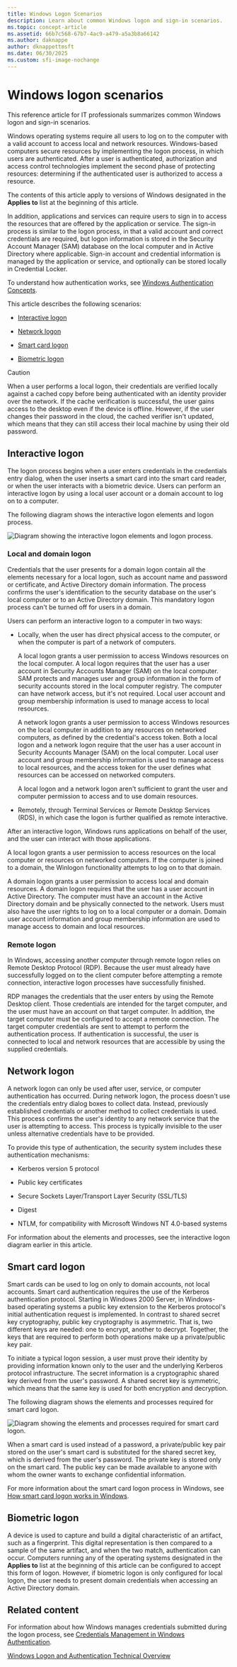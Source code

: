 ```yaml
---
title: Windows Logon Scenarios
description: Learn about common Windows logon and sign-in scenarios.
ms.topic: concept-article
ms.assetid: 66b7c568-67b7-4ac9-a479-a5a3b8a66142
ms.author: daknappe
author: dknappettmsft
ms.date: 06/30/2025
ms.custom: sfi-image-nochange
---
```

# Windows logon scenarios

This reference article for IT professionals summarizes common Windows logon and sign-in scenarios.

Windows operating systems require all users to log on to the computer with a valid account to access local and network resources. Windows-based computers secure resources by implementing the logon process, in which users are authenticated. After a user is authenticated, authorization and access control technologies implement the second phase of protecting resources: determining if the authenticated user is authorized to access a resource.

The contents of this article apply to versions of Windows designated in the **Applies to** list at the beginning of this article.

In addition, applications and services can require users to sign in to access the resources that are offered by the application or service. The sign-in process is similar to the logon process, in that a valid account and correct credentials are required, but logon information is stored in the Security Account Manager (SAM) database on the local computer and in Active Directory where applicable. Sign-in account and credential information is managed by the application or service, and optionally can be stored locally in Credential Locker.

To understand how authentication works, see [Windows Authentication Concepts](windows-authentication-concepts.md).

This article describes the following scenarios:

-   [Interactive logon](#BKMK_InteractiveLogon)

-   [Network logon](#BKMK_NetworkLogon)

-   [Smart card logon](#BKMK_SmartCardLogon)

-   [Biometric logon](#BKMK_BioLogon)

> [!CAUTION]
> When a user performs a local logon, their credentials are verified locally against a cached copy before being authenticated with an identity provider over the network. If the cache verification is successful, the user gains access to the desktop even if the device is offline. However, if the user changes their password in the cloud, the cached verifier isn't updated, which means that they can still access their local machine by using their old password.

## <a name="BKMK_InteractiveLogon"></a>Interactive logon
The logon process begins when a user enters credentials in the credentials entry dialog, when the user inserts a smart card into the smart card reader, or when the user interacts with a biometric device. Users can perform an interactive logon by using a local user account or a domain account to log on to a computer.

The following diagram shows the interactive logon elements and logon process.

![Diagram showing the interactive logon elements and logon process.](../media/windows-logon-scenarios/AuthN_LSA_Architecture_Client.gif)

### <a name="BKMK_LocaDomainLogon"></a>Local and domain logon
Credentials that the user presents for a domain logon contain all the elements necessary for a local logon, such as account name and password or certificate, and Active Directory domain information. The process confirms the user's identification to the security database on the user's local computer or to an Active Directory domain. This mandatory logon process can't be turned off for users in a domain.

Users can perform an interactive logon to a computer in two ways:

-   Locally, when the user has direct physical access to the computer, or when the computer is part of a network of computers.

    A local logon grants a user permission to access Windows resources on the local computer. A local logon requires that the user has a user account in Security Accounts Manager (SAM) on the local computer. SAM protects and manages user and group information in the form of security accounts stored in the local computer registry. The computer can have network access, but it's not required. Local user account and group membership information is used to manage access to local resources.

    A network logon grants a user permission to access Windows resources on the local computer in addition to any resources on networked computers, as defined by the credential's access token. Both a local logon and a network logon require that the user has a user account in Security Accounts Manager (SAM) on the local computer. Local user account and group membership information is used to manage access to local resources, and the access token for the user defines what resources can be accessed on networked computers.

    A local logon and a network logon aren't sufficient to grant the user and computer permission to access and to use domain resources.

-   Remotely, through Terminal Services or Remote Desktop Services (RDS), in which case the logon is further qualified as remote interactive.

After an interactive logon, Windows runs applications on behalf of the user, and the user can interact with those applications.

A local logon grants a user permission to access resources on the local computer or resources on networked computers. If the computer is joined to a domain, the Winlogon functionality attempts to log on to that domain.

A domain logon grants a user permission to access local and domain resources. A domain logon requires that the user has a user account in Active Directory. The computer must have an account in the Active Directory domain and be physically connected to the network. Users must also have the user rights to log on to a local computer or a domain. Domain user account information and group membership information are used to manage access to domain and local resources.

### <a name="BKMK_RemoteLogon"></a>Remote logon
In Windows, accessing another computer through remote logon relies on Remote Desktop Protocol (RDP). Because the user must already have successfully logged on to the client computer before attempting a remote connection, interactive logon processes have successfully finished.

RDP manages the credentials that the user enters by using the Remote Desktop client. Those credentials are intended for the target computer, and the user must have an account on that target computer. In addition, the target computer must be configured to accept a remote connection. The target computer credentials are sent to attempt to perform the authentication process. If authentication is successful, the user is connected to local and network resources that are accessible by using the supplied credentials.

## <a name="BKMK_NetworkLogon"></a>Network logon
A network logon can only be used after user, service, or computer authentication has occurred. During network logon, the process doesn't use the credentials entry dialog boxes to collect data. Instead, previously established credentials or another method to collect credentials is used. This process confirms the user's identity to any network service that the user is attempting to access. This process is typically invisible to the user unless alternative credentials have to be provided.

To provide this type of authentication, the security system includes these authentication mechanisms:

-   Kerberos version 5 protocol

-   Public key certificates

-   Secure Sockets Layer/Transport Layer Security (SSL/TLS)

-   Digest

-   NTLM, for compatibility with Microsoft Windows NT 4.0-based systems

For information about the elements and processes, see the interactive logon diagram earlier in this article.

## <a name="BKMK_SmartCardLogon"></a>Smart card logon
Smart cards can be used to log on only to domain accounts, not local accounts. Smart card authentication requires the use of the Kerberos authentication protocol. Starting in Windows 2000 Server, in Windows-based operating systems a public key extension to the Kerberos protocol's initial authentication request is implemented. In contrast to shared secret key cryptography, public key cryptography is asymmetric. That is, two different keys are needed: one to encrypt, another to decrypt. Together, the keys that are required to perform both operations make up a private/public key pair.

To initiate a typical logon session, a user must prove their identity by providing information known only to the user and the underlying Kerberos protocol infrastructure. The secret information is a cryptographic shared key derived from the user's password. A shared secret key is symmetric, which means that the same key is used for both encryption and decryption.

The following diagram shows the elements and processes required for smart card logon.

![Diagram showing the elements and processes required for smart card logon.](../media/windows-logon-scenarios/SmartCardCredArchitecture.gif)

When a smart card is used instead of a password, a private/public key pair stored on the user's smart card is substituted for the shared secret key, which is derived from the user's password. The private key is stored only on the smart card. The public key can be made available to anyone with whom the owner wants to exchange confidential information.

For more information about the smart card logon process in Windows, see [How smart card logon works in Windows](/previous-versions/windows/it-pro/windows-server-2008-R2-and-2008/ff404285(v=ws.10)).

## <a name="BKMK_BioLogon"></a>Biometric logon
A device is used to capture and build a digital characteristic of an artifact, such as a fingerprint. This digital representation is then compared to a sample of the same artifact, and when the two match, authentication can occur. Computers running any of the operating systems designated in the **Applies to** list at the beginning of this article can be configured to accept this form of logon. However, if biometric logon is only configured for local logon, the user needs to present domain credentials when accessing an Active Directory domain.

## Related content

For information about how Windows manages credentials submitted during the logon process, see [Credentials Management in Windows Authentication](/previous-versions/windows/it-pro/windows-server-2008-R2-and-2008/dn169014(v=ws.10)).

[Windows Logon and Authentication Technical Overview](/previous-versions/windows/it-pro/windows-server-2008-R2-and-2008/dn169029(v=ws.10))

